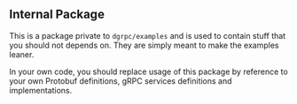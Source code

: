 ## Internal Package

This is a package private to `dgrpc/examples` and is used to contain stuff that you should not depends on. They are simply meant to make the examples leaner.

In your own code, you should replace usage of this package by reference to your own Protobuf definitions, gRPC services definitions and implementations.